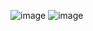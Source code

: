 ![image](https://github.com/Artempronajtis/Patterns-Task-1/assets/154747586/aa0072cd-79e0-47d5-a7c0-b8fb9f7bafac)
![image](https://github.com/Artempronajtis/Patterns-Task-1/assets/154747586/5c8b7957-0b8e-4d5d-948e-995ac78f2283)
